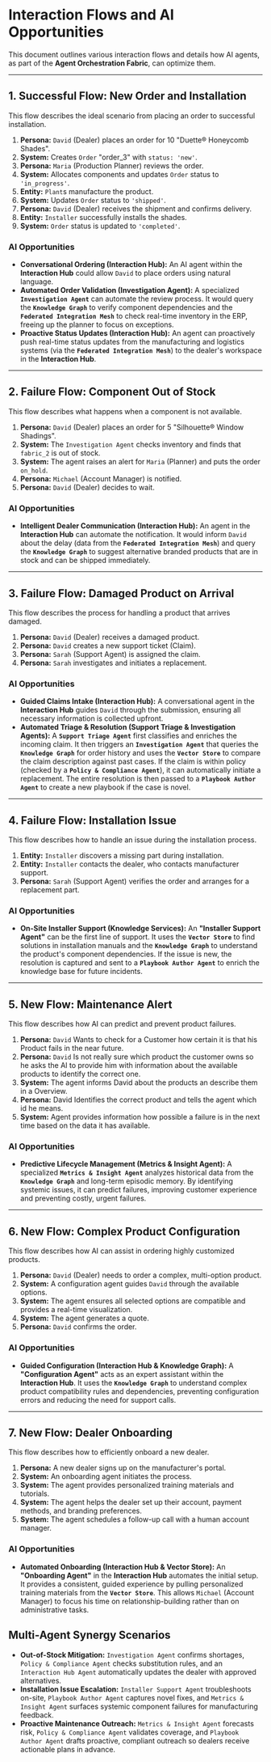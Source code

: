 # Interaction Flows and AI Opportunities

This document outlines various interaction flows and details how AI agents, as part of the **Agent Orchestration Fabric**, can optimize them.

---

## 1. Successful Flow: New Order and Installation

This flow describes the ideal scenario from placing an order to successful installation.

1.  **Persona:** `David` (Dealer) places an order for 10 "Duette® Honeycomb Shades".
2.  **System:** Creates `Order` "order_3" with `status: 'new'`.
3.  **Persona:** `Maria` (Production Planner) reviews the order.
4.  **System:** Allocates components and updates `Order` status to `'in_progress'`.
5.  **Entity:** `Plant`s manufacture the product.
6.  **System:** Updates `Order` status to `'shipped'`.
7.  **Persona:** `David` (Dealer) receives the shipment and confirms delivery.
8.  **Entity:** `Installer` successfully installs the shades.
9.  **System:** `Order` status is updated to `'completed'`.

### AI Opportunities

*   **Conversational Ordering (Interaction Hub):** An AI agent within the **Interaction Hub** could allow `David` to place orders using natural language.
*   **Automated Order Validation (Investigation Agent):** A specialized **`Investigation Agent`** can automate the review process. It would query the **`Knowledge Graph`** to verify component dependencies and the **`Federated Integration Mesh`** to check real-time inventory in the ERP, freeing up the planner to focus on exceptions.
*   **Proactive Status Updates (Interaction Hub):** An agent can proactively push real-time status updates from the manufacturing and logistics systems (via the **`Federated Integration Mesh`**) to the dealer's workspace in the **Interaction Hub**.

---

## 2. Failure Flow: Component Out of Stock

This flow describes what happens when a component is not available.

1.  **Persona:** `David` (Dealer) places an order for 5 "Silhouette® Window Shadings".
2.  **System:** The `Investigation Agent` checks inventory and finds that `fabric_2` is out of stock.
3.  **System:** The agent raises an alert for `Maria` (Planner) and puts the order `on_hold`.
4.  **Persona:** `Michael` (Account Manager) is notified.
5.  **Persona:** `David` (Dealer) decides to wait.

### AI Opportunities

*   **Intelligent Dealer Communication (Interaction Hub):** An agent in the **Interaction Hub** can automate the notification. It would inform `David` about the delay (data from the **`Federated Integration Mesh`**) and query the **`Knowledge Graph`** to suggest alternative branded products that are in stock and can be shipped immediately.

---

## 3. Failure Flow: Damaged Product on Arrival

This flow describes the process for handling a product that arrives damaged.

1.  **Persona:** `David` (Dealer) receives a damaged product.
2.  **Persona:** `David` creates a new support ticket (Claim).
3.  **Persona:** `Sarah` (Support Agent) is assigned the claim.
4.  **Persona:** `Sarah` investigates and initiates a replacement.

### AI Opportunities

*   **Guided Claims Intake (Interaction Hub):** A conversational agent in the **Interaction Hub** guides `David` through the submission, ensuring all necessary information is collected upfront.
*   **Automated Triage & Resolution (Support Triage & Investigation Agents):** A **`Support Triage Agent`** first classifies and enriches the incoming claim. It then triggers an **`Investigation Agent`** that queries the **`Knowledge Graph`** for order history and uses the **`Vector Store`** to compare the claim description against past cases. If the claim is within policy (checked by a **`Policy & Compliance Agent`**), it can automatically initiate a replacement. The entire resolution is then passed to a **`Playbook Author Agent`** to create a new playbook if the case is novel.

---

## 4. Failure Flow: Installation Issue

This flow describes how to handle an issue during the installation process.

1.  **Entity:** `Installer` discovers a missing part during installation.
2.  **Entity:** `Installer` contacts the dealer, who contacts manufacturer support.
3.  **Persona:** `Sarah` (Support Agent) verifies the order and arranges for a replacement part.

### AI Opportunities

*   **On-Site Installer Support (Knowledge Services):** An **"Installer Support Agent"** can be the first line of support. It uses the **`Vector Store`** to find solutions in installation manuals and the **`Knowledge Graph`** to understand the product's component dependencies. If the issue is new, the resolution is captured and sent to a **`Playbook Author Agent`** to enrich the knowledge base for future incidents.

---

## 5. New Flow: Maintenance Alert

This flow describes how AI can predict and prevent product failures.

1.  **Persona:** `David` Wants to check for a Customer how certain it is that his Product fails in the near future.
2.  **Persona:** `David` Is not really sure which product the customer owns so he asks the AI to provide him with information about the available products to identify the correct one.
3.  **System:** The agent informs David about the products an describe them in a Overview.
4. **Persona:** David Identifies the correct product and tells the agent which id he means.
5. **System:** Agent provides information how possible a failure is in the next time based on the data it has available.

### AI Opportunities

*   **Predictive Lifecycle Management (Metrics & Insight Agent):** A specialized **`Metrics & Insight Agent`** analyzes historical data from the **`Knowledge Graph`** and long-term episodic memory. By identifying systemic issues, it can predict failures, improving customer experience and preventing costly, urgent failures.

---

## 6. New Flow: Complex Product Configuration

This flow describes how AI can assist in ordering highly customized products.

1.  **Persona:** `David` (Dealer) needs to order a complex, multi-option product.
2.  **System:** A configuration agent guides `David` through the available options.
3.  **System:** The agent ensures all selected options are compatible and provides a real-time visualization.
4.  **System:** The agent generates a quote.
5.  **Persona:** `David` confirms the order.

### AI Opportunities

*   **Guided Configuration (Interaction Hub & Knowledge Graph):** A **"Configuration Agent"** acts as an expert assistant within the **Interaction Hub**. It uses the **`Knowledge Graph`** to understand complex product compatibility rules and dependencies, preventing configuration errors and reducing the need for support calls.

---

## 7. New Flow: Dealer Onboarding

This flow describes how to efficiently onboard a new dealer.

1.  **Persona:** A new dealer signs up on the manufacturer's portal.
2.  **System:** An onboarding agent initiates the process.
3.  **System:** The agent provides personalized training materials and tutorials.
4.  **System:** The agent helps the dealer set up their account, payment methods, and branding preferences.
5.  **System:** The agent schedules a follow-up call with a human account manager.

### AI Opportunities

*   **Automated Onboarding (Interaction Hub & Vector Store):** An **"Onboarding Agent"** in the **Interaction Hub** automates the initial setup. It provides a consistent, guided experience by pulling personalized training materials from the **`Vector Store`**. This allows `Michael` (Account Manager) to focus his time on relationship-building rather than on administrative tasks.

## Multi-Agent Synergy Scenarios

*   **Out-of-Stock Mitigation:** `Investigation Agent` confirms shortages, `Policy & Compliance Agent` checks substitution rules, and an `Interaction Hub Agent` automatically updates the dealer with approved alternatives.
*   **Installation Issue Escalation:** `Installer Support Agent` troubleshoots on-site, `Playbook Author Agent` captures novel fixes, and `Metrics & Insight Agent` surfaces systemic component failures for manufacturing feedback.
*   **Proactive Maintenance Outreach:** `Metrics & Insight Agent` forecasts risk, `Policy & Compliance Agent` validates coverage, and `Playbook Author Agent` drafts proactive, compliant outreach so dealers receive actionable plans in advance.
